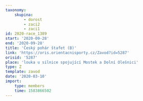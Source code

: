 ```yaml
---
taxonomy:
    skupina:
        - dorost
        - zaci2
        - zaci1
id: 2020-race_1389
start: '2020-09-28'
end: '2020-09-28'
title: 'Český pohár štafet (B)'
link: 'https://oris.orientacnisporty.cz/Zavod?id=5287'
orisid: '5287'
place: 'louka u silnice spojující Mostek a Dolní Olešnici'
type: Z
template: zavod
date: '2020-03-10'
import:
    type: members
    time: 1583866502
---
```

